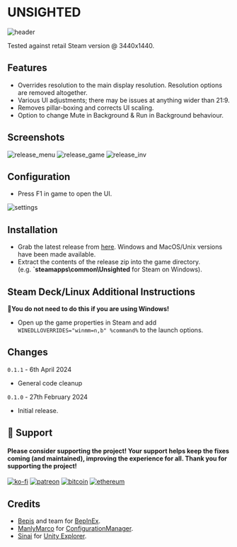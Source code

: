 # UNSIGHTED

![header](https://github.com/p1xel8ted/UltrawideFixes/assets/10510767/5d719f40-ee32-40fd-b1a8-c855f1c2f237)

Tested against retail Steam version @ 3440x1440.

## Features
- Overrides resolution to the main display resolution. Resolution options are removed altogether.
- Various UI adjustments; there may be issues at anything wider than 21:9.
- Removes pillar-boxing and corrects UI scaling.
- Option to change Mute in Background & Run in Background behaviour.

## Screenshots

![release_menu](https://github.com/p1xel8ted/UltrawideFixes/assets/10510767/75787ade-ef4f-4f47-9ec7-e9b477cb0761) ![release_game](https://github.com/p1xel8ted/UltrawideFixes/assets/10510767/4c7efb1e-df47-4111-80ff-eac33a9d9f69) ![release_inv](https://github.com/p1xel8ted/UltrawideFixes/assets/10510767/9209af78-bab1-4b15-a4d0-31bb4e34d140)

## Configuration
- Press F1 in game to open the UI.

![settings](https://github.com/p1xel8ted/UltrawideFixes/assets/10510767/d9d21173-7072-4abf-9b69-4903ed27d91f)

## Installation
- Grab the latest release from [here](https://github.com/p1xel8ted/UltrawideFixes/releases/tag/Unsighted). Windows and MacOS/Unix versions have been made available.
- Extract the contents of the release zip into the game directory. <br /> (e.g. **`steamapps\common\Unsighted** for Steam on Windows).

## Steam Deck/Linux Additional Instructions
🚩**You do not need to do this if you are using Windows!**
- Open up the game properties in Steam and add `WINEDLLOVERRIDES="winmm=n,b" %command%` to the launch options.

## Changes

`0.1.1` - 6th April 2024
- General code cleanup

`0.1.0` - 27th February 2024
- Initial release.

## 🚩 Support
#### Please consider supporting the project! Your support helps keep the fixes coming (and maintained), improving the experience for all. Thank you for supporting the project!

[![ko-fi](https://github.com/p1xel8ted/UltrawideFixes/assets/10510767/bf2d4fb0-2249-4193-92df-5de01bf40cbf)](https://ko-fi.com/F2F2DI3WA) [![patreon](https://github.com/p1xel8ted/UltrawideFixes/assets/10510767/d66993ee-153f-483f-aec8-6cde5f84d497)](https://www.patreon.com/p1xel8ted) [![bitcoin](https://github.com/p1xel8ted/UltrawideFixes/assets/10510767/e7c3afc3-43f6-42af-9acc-5a2d7f4a8d50)](https://github.com/p1xel8ted/UltrawideFixes/blob/main/donations/README.md) [![ethereum](https://github.com/p1xel8ted/UltrawideFixes/assets/10510767/00a10334-602e-4d5d-b186-96e716f02dc8)](https://github.com/p1xel8ted/UltrawideFixes/blob/main/donations/README.md)

## Credits
- [Bepis](https://github.com/bbepis) and team for [BepInEx](https://github.com/BepInEx/BepInEx).
- [ManlyMarco](https://github.com/ManlyMarco) for [ConfigurationManager](https://github.com/BepInEx/BepInEx.ConfigurationManager).
- [Sinai]() for [Unity Explorer](https://github.com/sinai-dev/UnityExplorer).
